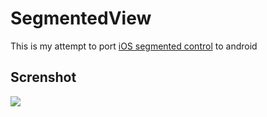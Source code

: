 # SegmentedView

This is my attempt to port [iOS segmented control](https://developer.apple.com/ios/human-interface-guidelines/controls/segmented-controls/) to android

## Screnshot 

![][1]




  [1]: hhttps://raw.githubusercontent.com/AswinpAshok/SegmentedView/master/ScreenShot/Screenshot.jpg
